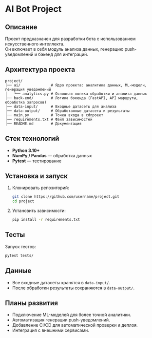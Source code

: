 # AI Bot Project  

## Описание  
Проект предназначен для разработки бота с использованием искусственного интеллекта.  
Он включает в себя модуль анализа данных, генерацию push-уведомлений и бэкенд для интеграций.  

## Архитектура проекта  

```
project/
│── ai/              # Ядро проекта: аналитика данных, ML-модели, генерация уведомлений
│   └── analytics.py # Основная логика обработки и анализа данных
│── back-end/        # Логика бэкенда (FastAPI, API маршруты, обработка запросов)
│── data-input/      # Входные датасеты для анализа
│── data-output/     # Обработанные датасеты и результаты
│── main.py          # Точка входа в cdпроект
│── requirements.txt # Файл зависимостей
│── README.md        # Документация
```

## Стек технологий  

- **Python 3.10+**
- **NumPy / Pandas** — обработка данных 
- **Pytest** — тестирование  

## Установка и запуск  

1. Клонировать репозиторий:  
   ```bash
   git clone https://github.com/username/project.git
   cd project
   ```

2. Установить зависимости:  
   ```bash
   pip install -r requirements.txt
   ```

## Тесты  

Запуск тестов:  
```bash
pytest tests/
```

## Данные  

- Все входные датасеты хранятся в `data-input/`.  
- После обработки результаты сохраняются в `data-output/`.  


## Планы развития  

- Подключение ML-моделей для более точной аналитики.  
- Автоматизация генерации push-уведомлений.  
- Добавление CI/CD для автоматической проверки и деплоя.  
- Интеграция с внешними сервисами.  
